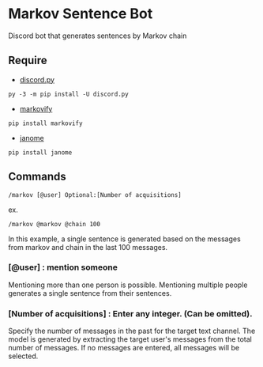 # Markov Sentence Bot
Discord bot that generates sentences by Markov chain

## Require
- [discord.py](https://github.com/Rapptz/discord.py)

```py -3 -m pip install -U discord.py```

- [markovify](https://github.com/jsvine/markovify)

```pip install markovify```

- [janome](https://github.com/mocobeta/janome)

```pip install janome```

## Commands
```/markov [@user] Optional:[Number of acquisitions]```

ex.

```/markov @markov @chain 100```

In this example, a single sentence is generated based on the messages from markov and chain in the last 100 messages.

### [@user] : mention someone

Mentioning more than one person is possible. Mentioning multiple people generates a single sentence from their sentences.
 
### [Number of acquisitions] : Enter any integer. (Can be omitted).

Specify the number of messages in the past for the target text channel. The model is generated by extracting the target user's messages from the total number of messages. If no messages are entered, all messages will be selected.
